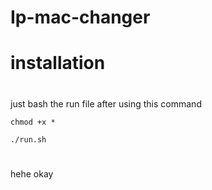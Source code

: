 # Ip-mac-changer

# installation 

#
just bash the run file after using this command 

`chmod +x *`


`./run.sh`
#
hehe okay
